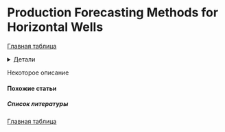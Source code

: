 # Production Forecasting Methods for Horizontal Wells

[Главная таблица](../../main)

<details>
<summary>Детали</summary>
<dl>
    <dt>авторы:</dt>    
    <dd>S.D. Joshi</dd>
    <dt>год:</dt>
    <dd>1988</dd>
    <dt>doi:</dt>
    <dd><a href ="https://doi.org/10.2118/17580-MS">Cсылка</a></dd>
    <dt>tags:</dt>
    <dd>your_KEYWORDS</dd>
    <dt>создано:</dt>
    <dd>07.02.2024</dd>
    <dt>обновлено:</dt>
    <dd>07.02.2024</dd>    
</dl>
</details>

Некоторое описание

#### Похожие статьи

##### Список литературы

[Главная таблица](../../main)